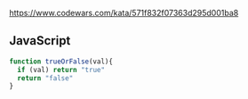 https://www.codewars.com/kata/571f832f07363d295d001ba8

## JavaScript
```js
function trueOrFalse(val){
  if (val) return "true"
  return "false"
}
```